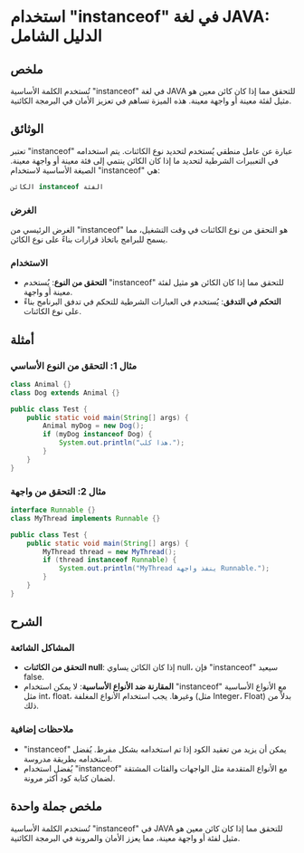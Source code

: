 <!--
Meta Description: # استخدام "instanceof" في لغة JAVA: الدليل الشامل ## ملخص تُستخدم الكلمة الأساسية "instanceof" في لغة JAVA للتحقق مما إذا كان كائن معين هو مثيل لفئة م...
Meta Keywords: instanceof, java, إذا, معينة, واجهة
-->

# استخدام "instanceof" في لغة JAVA: الدليل الشامل

## ملخص
تُستخدم الكلمة الأساسية "instanceof" في لغة JAVA للتحقق مما إذا كان كائن معين هو مثيل لفئة معينة أو واجهة معينة. هذه الميزة تساهم في تعزيز الأمان في البرمجة الكائنية.

## الوثائق
تعتبر "instanceof" عبارة عن عامل منطقي يُستخدم لتحديد نوع الكائنات. يتم استخدامه في التعبيرات الشرطية لتحديد ما إذا كان الكائن ينتمي إلى فئة معينة أو واجهة معينة. الصيغة الأساسية لاستخدام "instanceof" هي:

```java
الكائن instanceof الفئة
```

### الغرض
الغرض الرئيسي من "instanceof" هو التحقق من نوع الكائنات في وقت التشغيل، مما يسمح للبرامج باتخاذ قرارات بناءً على نوع الكائن.

### الاستخدام
- **التحقق من النوع**: يُستخدم "instanceof" للتحقق مما إذا كان الكائن هو مثيل لفئة معينة أو واجهة.
- **التحكم في التدفق**: يُستخدم في العبارات الشرطية للتحكم في تدفق البرنامج بناءً على نوع الكائنات.

## أمثلة
### مثال 1: التحقق من النوع الأساسي
```java
class Animal {}
class Dog extends Animal {}

public class Test {
    public static void main(String[] args) {
        Animal myDog = new Dog();
        if (myDog instanceof Dog) {
            System.out.println("هذا كلب.");
        }
    }
}
```

### مثال 2: التحقق من واجهة
```java
interface Runnable {}
class MyThread implements Runnable {}

public class Test {
    public static void main(String[] args) {
        MyThread thread = new MyThread();
        if (thread instanceof Runnable) {
            System.out.println("MyThread ينفذ واجهة Runnable.");
        }
    }
}
```

## الشرح
### المشاكل الشائعة
- **التحقق من الكائنات null**: إذا كان الكائن يساوي null، فإن "instanceof" سيعيد false.
- **المقارنة ضد الأنواع الأساسية**: لا يمكن استخدام "instanceof" مع الأنواع الأساسية مثل int، float، وغيرها. يجب استخدام الأنواع المغلفة (مثل Integer، Float) بدلاً من ذلك.

### ملاحظات إضافية
- "instanceof" يمكن أن يزيد من تعقيد الكود إذا تم استخدامه بشكل مفرط. يُفضل استخدامه بطريقة مدروسة.
- يُفضل استخدام "instanceof" مع الأنواع المتقدمة مثل الواجهات والفئات المشتقة لضمان كتابة كود أكثر مرونة.

## ملخص جملة واحدة
تُستخدم الكلمة الأساسية "instanceof" في JAVA للتحقق مما إذا كان كائن معين هو مثيل لفئة أو واجهة معينة، مما يعزز الأمان والمرونة في البرمجة الكائنية.